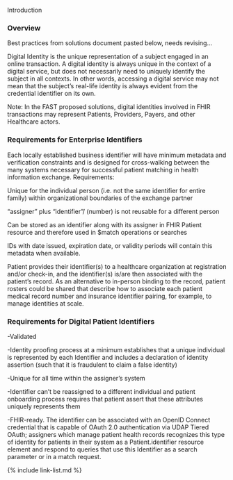 Introduction

### Overview
Best practices from solutions document pasted below, needs revising...

Digital Identity is the unique representation of a subject engaged in an online transaction. A digital identity is always unique in the context of a digital service, but does not necessarily need to uniquely identify the subject in all contexts. In other words, accessing a digital service may not mean that the subject’s real-life identity is always evident from the credential identifier on its own.

Note: In the FAST proposed solutions, digital identities involved in FHIR transactions may represent Patients, Providers, Payers, and other Healthcare actors.

### Requirements for Enterprise Identifiers

Each locally established business identifier will have minimum metadata and verification constraints and is designed for cross-walking between the many systems necessary for successful patient matching in health information exchange.
Requirements:

Unique for the individual person (i.e. not the same identifier for entire family) within organizational boundaries of the exchange partner 

“assigner” plus “identifier”/ (number) is not reusable for a different person

Can be stored as an identifier along with its assigner in FHIR Patient resource and therefore used in $match operations or searches

IDs with date issued, expiration date, or validity periods will contain this metadata when available.

Patient provides their identifier(s) to a healthcare organization at registration and/or check-in, and the identifier(s) is/are then associated with the patient’s record. As an alternative to in-person binding to the record, patient rosters could be shared that describe how to associate each patient medical record number and insurance identifier pairing, for example, to manage identities at scale.

### Requirements for Digital Patient Identifiers 

-Validated

-Identity proofing process at a minimum establishes that a unique individual is represented by each Identifier and includes a declaration of identity assertion (such that it is fraudulent to claim a false identity)

-Unique for all time within the assigner’s system

-Identifier can’t be reassigned to a different individual and patient onboarding process requires that patient assert that these attributes uniquely represents them 

-FHIR-ready. The identifier can be associated with an OpenID Connect credential that is capable of OAuth 2.0 authentication via UDAP Tiered OAuth; assigners which manage patient health records recognizes this type of identity for patients in their system as a Patient.identifier resource element and respond to queries that use this Identifier as a search parameter or in a match request.

{% include link-list.md %}